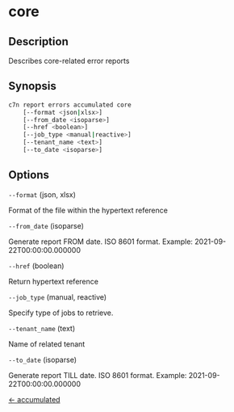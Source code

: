 # core

## Description

Describes core-related error reports

## Synopsis

```bash
c7n report errors accumulated core
    [--format <json|xlsx>]
    [--from_date <isoparse>]
    [--href <boolean>]
    [--job_type <manual|reactive>]
    [--tenant_name <text>]
    [--to_date <isoparse>]
```

## Options

`--format` (json, xlsx) 

Format of the file within the hypertext reference

`--from_date` (isoparse) 

Generate report FROM date. ISO 8601 format. Example: 2021-09-22T00:00:00.000000

`--href` (boolean) 

Return hypertext reference

`--job_type` (manual, reactive) 

Specify type of jobs to retrieve.

`--tenant_name` (text) 

Name of related tenant

`--to_date` (isoparse) 

Generate report TILL date. ISO 8601 format. Example: 2021-09-22T00:00:00.000000


[← accumulated](./index.md)